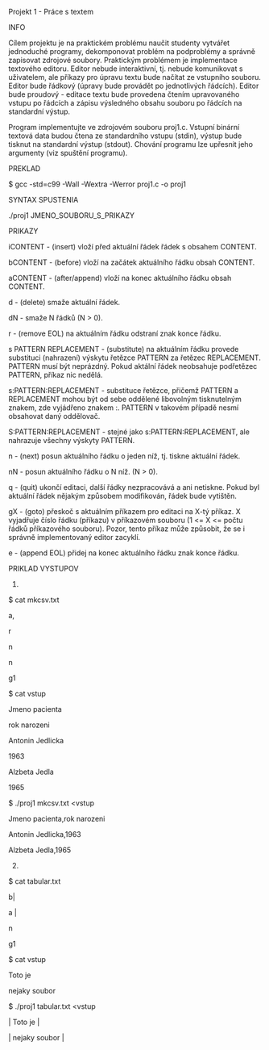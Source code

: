 Projekt 1 - Práce s textem

INFO

Cílem projektu je na praktickém problému naučit studenty vytvářet jednoduché programy, dekomponovat problém na podproblémy a                  správně zapisovat zdrojové soubory. Praktickým problémem je implementace textového editoru. Editor nebude interaktivní, tj. nebude komunikovat s uživatelem, ale příkazy pro úpravu textu bude načítat ze vstupního souboru. Editor bude řádkový (úpravy bude provádět po jednotlivých řádcích). Editor bude proudový - editace textu bude provedena čtením upravovaného vstupu po řádcích a zápisu výsledného obsahu souboru po řádcích na standardní výstup.

  Program implementujte ve zdrojovém souboru proj1.c. Vstupní binární textová data budou čtena ze standardního vstupu (stdin), výstup bude tisknut na standardní výstup (stdout). Chování programu lze upřesnit jeho argumenty (viz spuštění programu).
  
  PREKLAD
  
  $ gcc -std=c99 -Wall -Wextra -Werror proj1.c -o proj1
  
  SYNTAX SPUSTENIA
  
  ./proj1 JMENO_SOUBORU_S_PRIKAZY
  
  PRIKAZY 
  
iCONTENT - (insert) vloží před aktuální řádek řádek s obsahem CONTENT.

bCONTENT - (before) vloží na začátek aktuálního řádku obsah CONTENT.

aCONTENT - (after/append) vloží na konec aktuálního řádku obsah CONTENT.

d - (delete) smaže aktuální řádek.

dN - smaže N řádků (N > 0).

r - (remove EOL) na aktuálním řádku odstraní znak konce řádku.

s PATTERN REPLACEMENT - (substitute) na aktuálním řádku provede substituci (nahrazení) výskytu řetězce PATTERN za řetězec REPLACEMENT. PATTERN musí být neprázdný. Pokud aktální řádek neobsahuje podřetězec PATTERN, příkaz nic nedělá.

s:PATTERN:REPLACEMENT - substituce řetězce, přičemž PATTERN a REPLACEMENT mohou být od sebe oddělené libovolným tisknutelným znakem, zde vyjádřeno znakem :. PATTERN v takovém případě nesmí obsahovat daný oddělovač.

S:PATTERN:REPLACEMENT - stejné jako s:PATTERN:REPLACEMENT, ale nahrazuje všechny výskyty PATTERN.

n - (next) posun aktuálního řádku o jeden níž, tj. tiskne aktuální řádek.

nN - posun aktuálního řádku o N níž. (N > 0).

q - (quit) ukončí editaci, další řádky nezpracovává a ani netiskne. Pokud byl aktuální řádek nějakým způsobem modifikován, řádek bude vytištěn.

gX - (goto) přeskoč s aktuálním příkazem pro editaci na X-tý příkaz. X vyjadřuje číslo řádku (příkazu) v příkazovém souboru (1 <= X <= počtu řádků příkazového souboru). Pozor, tento příkaz může způsobit, že se i správně implementovaný editor zacyklí.

e - (append EOL) přidej na konec aktuálního řádku znak konce řádku.

PRIKLAD VYSTUPOV

1)
$ cat mkcsv.txt

a,

r

n

n

g1
 
 
$ cat vstup

Jmeno pacienta

rok narozeni

Antonin Jedlicka

1963

Alzbeta Jedla

1965

 
$ ./proj1 mkcsv.txt <vstup

Jmeno pacienta,rok narozeni

Antonin Jedlicka,1963

Alzbeta Jedla,1965

2)

$ cat tabular.txt

b| 

a |

n

g1

 
$ cat vstup

Toto je

nejaky soubor
 
$ ./proj1 tabular.txt <vstup

| Toto je |

| nejaky soubor |

